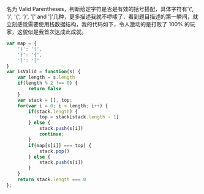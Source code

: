 名为 Valid Parentheses，判断给定字符是否是有效的括号搭配，具体字符有'(', ')', '{', '}', '[' and ']'几种，更多描述我就不啰嗦了，看到题目描述的第一瞬间，就立刻感觉需要使用栈数据结构，我的代码如下，令人激动的是打败了 100% 的玩家，这貌似是我首次达成此成就。
```js
var map = {
    ')': '(',
    '}': '{',
    ']': '['
}
var isValid = function(s) {
    var length = s.length
    if(length % 2 !== 0) {
        return false
    }
    var stack = [], top;
    for(var i = 0; i < length; i++) {
        if(stack.length) {
            top = stack[stack.length - 1]
        } else {
            stack.push(s[i])
            continue;
        }
        if(map[s[i]] === top) {
            stack.pop()
        } else {
            stack.push(s[i])
        }
    }
    return stack.length === 0
};
```